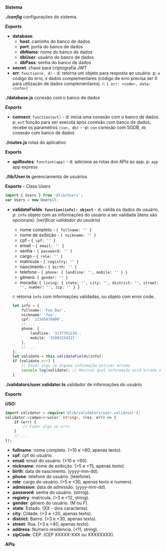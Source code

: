 **Sistema**

***./config*** configurações do sistema.

***Exports***

- **database**: 
  - **host**: caminho do banco de dados
  - **port**: porta do banco de dados
  - **dbName**: nome do banco de dados
  - **dbUser**: usuário do banco de dados
  - **dbPass**: senha do banco de dados
- **secret**: chave para criptografia JWT
- **err**: `function(e, d)` - d: retorna um objeto para resposta ao usuário. p: `e` código do erro, `d` dados complementares (código de erro precisa ser 0 para utilização de dados complementares). r: `{ err: <code>, data: <info>}`

**./database.js** conexão com o banco de dados

***Exports***

- **connect**: `function(evt)` - d: inicia uma conexão com o banco de dados. p: `evt` função para ser executa após conexão com banco de dados, recebe os parametros `(con, db)` - -*p*: `con` conexão com SGDB, `db` conexão com banco de dados  

**./routes.js** rotas do aplicativo

**Exports**

- **apiRoutes**: `function(app)` - d:  adiciona as rotas dos APIs ao app. p: `app` app express

**./lib/User.ts** gerenciamento de usuários

**Exports** - Class Users

```typescript
import { Users } from '@lib/Users';
var Users = new Users();
```

- **validateFields**: **`function(info): object`** - d: valida os dados do usuário. p: `info` objeto com as informações do usuário a ser validada (itens são opcionais): *(verificar validador do usuário)* 

  - nome completo - `{ fullname: '' }`
  - nome de exibição - `{ nickname: '' }`
  - cpf - `{ cpf: '' }`
  - email - `{ email: '' }`
  - senha - `{ password: '' }`
  - cargo - `{ role: '' }`
  - matricula - `{ registry: '' }`
  - nascimento - `{ birth: '' }`
  - telefone - `{ phone: { landline: '', mobile: '' } }`
  - gênero: `{ gender: '' }`
  - moradia: `{ living: { state: '', city: '', district: '', street: '', number: '', zip: '' } }`

  r:  retorna `info` com informações validadas, ou objeto com error code.

  ```typescript
  let info = {
      fullname: 'Foo Bar',
      nickname: 'foo',
      cpf: '12345678900',
      //....
      phone: {
          landline: '3137791234',
          mobile: '31991234321'
      },
      //....
  };
  let validate = this.validateFields(info);
  if (validate.err) {
      // Fazer algo se alguma informação estiver errada
      console.log(validate); // Mostrar qual informação está errada no console
  }
  ```

  

**./validators/user.validator.ts** validador de informações do usuário

**Exports**

***USO:***

```typescript
import validator = require('@lib/validators/user.validator');
validator.<campo>(<valor: string>, (res, err) => {
    if (err) {
        // Fazer algo se erro
    } 
    // ...
});
```



- **fullname**:  nome completo. (>10 e <60, apenas texto). 
- **cpf**:  cpf do usuário. 
- **email**: email do usuário. (>10 e <60). 
- **nickname**:  nome de exibição. (>5 e <15, apenas texto). 
- **birth**: data de nascimento. (yyyy-mm-dd). 
- **phone**: telefone do usuário. (telefone). 
- **role**: cargo do usuário. (>5 e <30, apenas texto e numero). 
- **admission**: data de admissão. (yyyy-mm-dd). 
- **password**: senha do usuário. (string). 
- **registry**: matrícula. (>3 e <12,  string). 
- **gender**: gênero do usuário. (M ou F). 
- **state**:  Estado. (XX - dois caracteres). 
- **city**:  Cidade. (>3 e <20, apenas texto). 
- **district**: Bairro. (>3 e <30, apenas texto). 
- **street**: Rua. (>3 e <40, apenas texto). 
- **address**: Numero residencia. (<11, string). 
- **zipCode**: CEP. (CEP XXXXX-XXX ou XXXXXXXX). 

 **APIs**